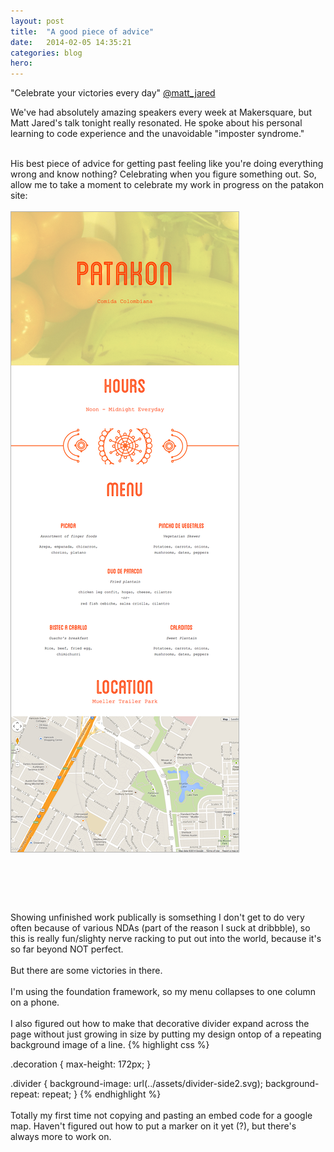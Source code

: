 ```yaml
---
layout: post
title:  "A good piece of advice"
date:   2014-02-05 14:35:21
categories: blog
hero: 
---
```

<div class="quote">"Celebrate your victories every day" <a href="https://twitter.com/matt_jared"> @matt_jared </a> </div>

We've had absolutely amazing speakers every week at Makersquare, but Matt Jared's talk tonight really resonated. He spoke about his personal learning to code experience and the unavoidable "imposter syndrome." 
<br><br>
<!--more-->
His best piece of advice for getting past feeling like you're doing everything wrong and know nothing? Celebrating when you figure something out. So, allow me to take a moment to celebrate my work in progress on the patakon site:
<br><br>
<img src="/assets/PATAKON_ipad_wip.png" style="border: 1px #b3b3b3 solid; margin-bottom: 45px;">
<br><br>
<p style="margin-top: 30px">
Showing unfinished work publically is somsething I don't get to do very often because of various NDAs (part of the reason I suck at dribbble), so this is really fun/slighty nerve racking to put out into the world, because it's so far beyond NOT perfect.
<br><br>
But there are some victories in there.
<br><br>
I'm using the foundation framework, so my menu collapses to one column on a phone. 
<br><br>
I also figured out how to make that decorative divider expand across the page without just growing in size by putting my design ontop of a repeating background image of a line. 
{% highlight css %}

<!-- Setting the max height of the image so it doesn't just keep growing to fill the width -->
 .decoration {
 	max-height: 172px;
 }
<!-- inserting the background svg line -->
.divider {
	background-image: url(../assets/divider-side2.svg);
	background-repeat: repeat;
}
{% endhighlight %}
<br><br>
Totally my first time not copying and pasting an embed code for a google map. Haven't figured out how to put a marker on it yet (?), but there's always more to work on.
